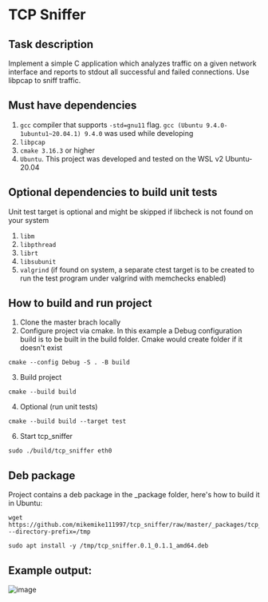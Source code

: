 # TCP Sniffer
## Task description
Implement a simple C application which analyzes traffic on a given network interface and reports to stdout all successful and failed connections.
Use libpcap to sniff traffic.

## Must have dependencies
1. `gcc` compiler that supports `-std=gnu11` flag. 
`gcc (Ubuntu 9.4.0-1ubuntu1~20.04.1) 9.4.0` was used while developing
2. `libpcap`
3. `cmake 3.16.3` or higher
4. `Ubuntu`. This project was developed and tested on the WSL v2 Ubuntu-20.04  

## Optional dependencies to build unit tests
Unit test target is optional and might be skipped if libcheck is not found on your system
1. `libm`
2. `libpthread`
3. `librt`
4. `libsubunit`
5. `valgrind` (if found on system, a separate ctest target is to be created to run the test program under valgrind with memchecks enabled)

## How to build and run project
1. Clone the master brach locally
2. Configure project via cmake.
In this example a Debug configuration build is to be built in the build folder.
Cmake would create folder if it doesn't exist
```
cmake --config Debug -S . -B build
```
3. Build project
```
cmake --build build
```
4. Optional (run unit tests)
```
cmake --build build --target test
```
6. Start tcp_sniffer
```
sudo ./build/tcp_sniffer eth0
```

## Deb package
Project contains a deb package in the _package folder, here's how to build it in Ubuntu:
```
wget https://github.com/mikemike111997/tcp_sniffer/raw/master/_packages/tcp_sniffer.0.1_0.1.1_amd64.deb --directory-prefix=/tmp
```
```
sudo apt install -y /tmp/tcp_sniffer.0.1_0.1.1_amd64.deb
```

## Example output:
![image](https://user-images.githubusercontent.com/22596843/190789158-299d5300-da6e-4035-ab1d-12bfad45fee5.png)
